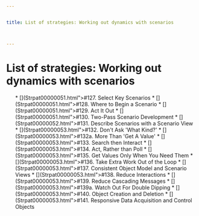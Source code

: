 ```yaml
---


title: List of strategies: Working out dynamics with scenarios



---
```

# List of strategies: Working out dynamics with scenarios 

<ul>
* [](Strpat00000051.html">#127.</a> Select Key Scenarios</li>
* [](Strpat00000051.html">#128.</a> Where to Begin a Scenario</li>
* [](Strpat00000051.html">#129.</a> Act It Out</li>
* [](Strpat00000051.html">#130.</a> Two-Pass Scenario Development</li>
* [](Strpat00000052.html">#131.</a> Describe Scenarios with a Scenario View</li>
* [](Strpat00000053.html">#132.</a> Don't Ask 'What Kind?'</li>
* [](Strpat00000053.html">#132a. </a>More Than 'Get A Value'</li>
* [](Strpat00000053.html">#133.</a> Search then Interact</li>
* [](Strpat00000053.html">#134.</a> Act, Rather than Poll</li>
* [](Strpat00000053.html">#135.</a> Get Values Only When You Need Them</li>
* [](Strpat00000053.html">#136.</a> Take Extra Work Out of the Loop</li>
* [](Strpat00000053.html">#137.</a> Consistent Object Model and Scenario Views</li>
* [](Strpat00000053.html">#138.</a> Reduce Interactions</li>
* [](Strpat00000053.html">#139.</a> Reduce Cascading Messages</li>
* [](Strpat00000053.html">#139a. </a>Watch Out For Double Dipping</li>
* [](Strpat00000053.html">#140.</a> Object Creation and Deletion</li>
* [](Strpat00000053.html">#141.</a> Responsive Data Acquisition and Control Objects</li>
</ul>



